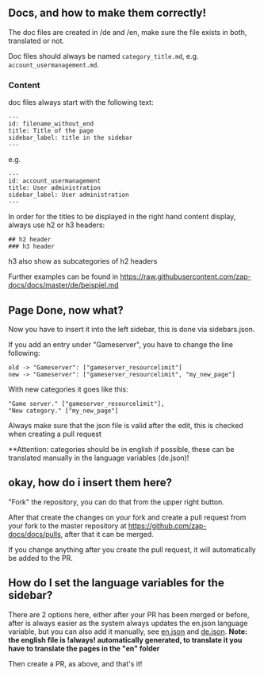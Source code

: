 ## Docs, and how to make them correctly!

The doc files are created in /de and /en, make sure the file exists in both, translated or not.

Doc files should always be named `category_title.md`, e.g. `account_usermanagement.md`.


### Content

doc files always start with the following text:

```
---
id: filename_without_end
title: Title of the page
sidebar_label: title in the sidebar
---
```

e.g.

```
---
id: account_usermanagement
title: User administration
sidebar_label: User administration
---
```

In order for the titles to be displayed in the right hand content display, always use h2 or h3 headers:

```
## h2 header
### h3 header 
```

h3 also show as subcategories of h2 headers

Further examples can be found in 
https://raw.githubusercontent.com/zap-docs/docs/master/de/beispiel.md


## Page Done, now what?
Now you have to insert it into the left sidebar, this is done via sidebars.json.

If you add an entry under "Gameserver", you have to change the line following:
```
old -> "Gameserver": ["gameserver_resourcelimit"]
new -> "Gameserver": ["gameserver_resourcelimit", "my_new_page"]
```

With new categories it goes like this:
```
"Game server." ["gameserver_resourcelimit"],
"New category." ["my_new_page"]
```
Always make sure that the json file is valid after the edit, this is checked when creating a pull request

**Attention: categories should be in english if possible, these can be translated manually in the language variables (de.json)!

## okay, how do i insert them here?

"Fork" the repository, you can do that from the upper right button.

After that create the changes on your fork and create a pull request from your fork to the master repository at https://github.com/zap-docs/docs/pulls, after that it can be merged.

If you change anything after you create the pull request, it will automatically be added to the PR.


## How do I set the language variables for the sidebar?

There are 2 options here, either after your PR has been merged or before, after is always easier as the system always updates the en.json language variable, but you can also add it manually, see [en.json](https://github.com/Bluethefurry/docs/blob/master/sprachvariablen/en.json) and [de.json](https://github.com/Bluethefurry/docs/blob/master/sprachvariablen/de.json).
**Note: the english file is !always! automatically generated, to translate it you have to translate the pages in the "en" folder**

Then create a PR, as above, and that's it!
